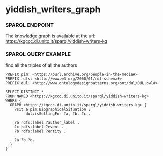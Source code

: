 # yiddish_writers_graph


### SPARQL ENDPOINT
The knowledge graph is available at the url: https://kgccc.di.unito.it/sparql/yiddish-writers-kg

### SPARQL QUERY EXAMPLE


find all the triples of all the authors

```
PREFIX pim: <https://purl.archive.org/people-in-the-media#>
PREFIX rdfs: <http://www.w3.org/2000/01/rdf-schema#>
PREFIX dul: <http://www.ontologydesignpatterns.org/ont/dul/DUL.owl#>

SELECT DISTINCT *
FROM NAMED <https://kgccc.di.unito.it/sparql/yiddish-writers-kg>
WHERE { 
  GRAPH <https://kgccc.di.unito.it/sparql/yiddish-writers-kg> {
    ?sit a pim:BiographicalSituation ;
         dul:isSettingFor ?a, ?b, ?c .

    ?a rdfs:label ?author_label .
    ?c rdfs:label ?event .
    ?b rdfs:label ?entity .
    
    ?a ?b ?c.
  } 
}

```
